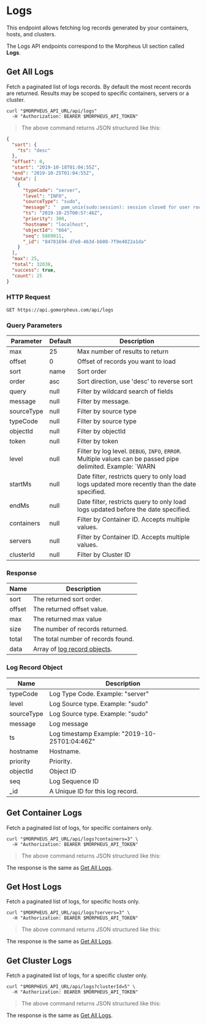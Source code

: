 # Logs

This endpoint allows fetching log records generated by your containers, hosts, and clusters.

The Logs API endpoints correspond to the Morpheus UI section called **Logs**.

## Get All Logs

Fetch a paginated list of logs records. By default the most recent records are returned.  Results may be scoped to specific containers, servers or a cluster.

```shell
curl "$MORPHEUS_API_URL/api/logs"
  -H "Authorization: BEARER $MORPHEUS_API_TOKEN"
```

> The above command returns JSON structured like this:

```json
{
  "sort": {
    "ts": "desc"
  },
  "offset": 0,
  "start": "2019-10-18T01:04:55Z",
  "end": "2019-10-25T01:04:55Z",
  "data": [
    {
      "typeCode": "server",
      "level": "INFO",
      "sourceType": "sudo",
      "message": "  pam_unix(sudo:session): session closed for user root\n",
      "ts": "2019-10-25T00:57:46Z",
      "priority": 300,
      "hostname": "localhost",
      "objectId": "664",
      "seq": 5869011,
      "_id": "84781694-d7e8-463d-bb08-7f9e4022a1da"
    }
  ],
  "max": 25,
  "total": 32038,
  "success": true,
  "count": 25
}

```

### HTTP Request

`GET https://api.gomorpheus.com/api/logs`

### Query Parameters

Parameter | Default | Description
--------- | ------- | -----------
max | 25 | Max number of results to return
offset | 0 | Offset of records you want to load
sort | name | Sort order
order | asc | Sort direction, use 'desc' to reverse sort
query | null | Filter by wildcard search of fields
message | null | Filter by message.
sourceType | null | Filter by source type
typeCode | null | Filter by source type
objectId | null | Filter by objectId
token | null | Filter by token
level | null | Filter by log level. `DEBUG`, `INFO`, `ERROR`. Multiple values can be passed pipe delimited. Example: `WARN|ERROR`
startMs | null | Date filter, restricts query to only load logs updated more recently than the date specified.
endMs | null | Date filter, restricts query to only load logs updated before the date specified.
containers | null | Filter by Container ID. Accepts multiple values.
servers | null | Filter by Container ID. Accepts multiple values.
clusterId | null | Filter by Cluster ID

### Response

Name | Description
--------- | -----------
sort | The returned sort order.
offset | The returned offset value.
max | The returned max value
size | The number of records returned.
total | The total number of records found.
data | Array of [log record objects](#log-record-object).

### Log Record Object

Name | Description
--------- | -----------
typeCode | Log Type Code. Example: "server"
level | Log Source type. Example: "sudo"
sourceType | Log Source type. Example: "sudo"
message | Log message
ts | Log timestamp Example: "2019-10-25T01:04:46Z"
hostname | Hostname.
priority | Priority.
objectId | Object ID
seq | Log Sequence ID
_id | A Unique ID for this log record.

## Get Container Logs

Fetch a paginated list of logs, for specific containers only.

```shell
curl "$MORPHEUS_API_URL/api/logs?containers=3" \
  -H "Authorization: BEARER $MORPHEUS_API_TOKEN"
```

> The above command returns JSON structured like this:

The response is the same as [Get All Logs](#get-all-logs).


## Get Host Logs

Fetch a paginated list of logs, for specific hosts only.

```shell
curl "$MORPHEUS_API_URL/api/logs?servers=3" \
  -H "Authorization: BEARER $MORPHEUS_API_TOKEN"
```

> The above command returns JSON structured like this:

The response is the same as [Get All Logs](#get-all-logs).


## Get Cluster Logs

Fetch a paginated list of logs, for a specific cluster only.

```shell
curl "$MORPHEUS_API_URL/api/logs?clusterId=5" \
  -H "Authorization: BEARER $MORPHEUS_API_TOKEN"
```

> The above command returns JSON structured like this:

The response is the same as [Get All Logs](#get-all-logs).
